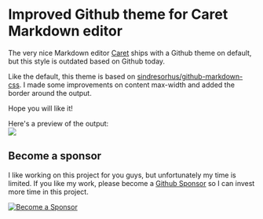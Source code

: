 # Improved Github theme for Caret Markdown editor

The very nice Markdown editor [Caret](https://caret.io/) ships with a Github theme on default, but this style is outdated based on Github today.

Like the default, this theme is based on [sindresorhus/github-markdown-css](https://github.com/sindresorhus/github-markdown-css).
I made some improvements on content max-width and added the border around the output.

Hope you will like it!

Here's a preview of the output:  
![](https://cornips.github.io/caret-improved-github-theme/assets/images/output-preview.png)


## Become a sponsor  
I like working on this project for you guys, but unfortunately my time is limited. If you like my work, please become a [Github Sponsor](https://github.com/sponsors/cornips) so I can invest more time in this project.

[![Become a Sponsor](https://img.shields.io/badge/Github-Become%20a%20sponsor-ea4aaa?style=flat-square&logo=github)](https://github.com/sponsors/cornips)  